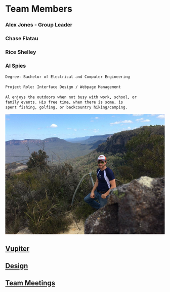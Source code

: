 # Team Members

### Alex Jones - Group Leader 

### Chase Flatau 

### Rice Shelley 

### Al Spies
```
Degree: Bachelor of Electrical and Computer Engineering

Project Role: Interface Design / Webpage Management

Al enjoys the outdoors when not busy with work, school, or
family events. His free time, when there is some, is 
spent fishing, golfing, or backcountry hiking/camping.
```
<img src="Pictures/Al.jpg" class="img-responsive" alt="">

## [Vupiter](https://ams0187.github.io/Vupiter/) 

## [Design](https://ams0187.github.io/Vupiter/design)

## [Team Meetings](https://ams0187.github.io/Vupiter/minutes)
